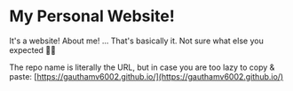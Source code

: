 # My Personal Website!

It's a website! About me!
... That's basically it. Not sure what else you expected 🤷‍♂️

The repo name is literally the URL, but in case you are too lazy to copy & paste: [https://gauthamv6002.github.io/](https://gauthamv6002.github.io/)

